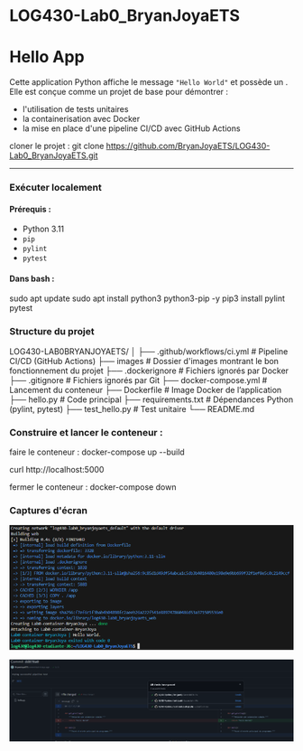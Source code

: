 # LOG430-Lab0_BryanJoyaETS

# Hello App

Cette application Python affiche le message `"Hello World"` et possède un .  
Elle est conçue comme un projet de base pour démontrer :

- l'utilisation de tests unitaires
- la containerisation avec Docker
- la mise en place d'une pipeline CI/CD avec GitHub Actions

cloner le projet : git clone https://github.com/BryanJoyaETS/LOG430-Lab0_BryanJoyaETS.git

---

### Exécuter localement

#### Prérequis :
- Python 3.11
- `pip`
- `pylint`
- `pytest`

#### Dans bash :

sudo apt update
sudo apt install python3 python3-pip -y
pip3 install pylint pytest

### Structure du projet

LOG430-LAB0BRYANJOYAETS/
│
├── .github/workflows/ci.yml      # Pipeline CI/CD (GitHub Actions)
├──  images                       # Dossier d'images montrant le bon fonctionnement du projet
├── .dockerignore                 # Fichiers ignorés par Docker
├── .gitignore                    # Fichiers ignorés par Git
├── docker-compose.yml            # Lancement du conteneur
├── Dockerfile                    # Image Docker de l’application
├── hello.py                      # Code principal
├── requirements.txt              # Dépendances Python (pylint, pytest)
├── test_hello.py                 # Test unitaire
└── README.md                     

### Construire et lancer le conteneur :

faire le conteneur : docker-compose up --build

curl http://localhost:5000

fermer le conteneur : docker-compose down

### Captures d'écran

![création du conteneur](images/image.png)


![vérification des pipelines CI/CD](images/image-1.png)